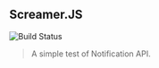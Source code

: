 ## Screamer.JS
![[Build Status](https://travis-ci.org/willianjusten/screamer-js.svg)](https://travis-ci.org/willianjusten/screamer-js)

> A simple test of Notification API.
